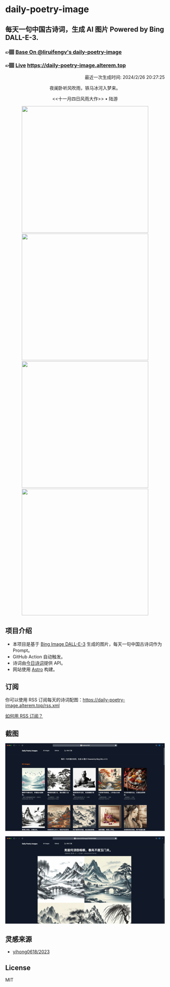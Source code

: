 
# daily-poetry-image

## 每天一句中国古诗词，生成 AI 图片 Powered by Bing DALL-E-3.

### 👉🏽 [Base On @liruifengv's daily-poetry-image](https://github.com/liruifengv/daily-poetry-image)

### 👉🏽 [Live](https://daily-poetry-image.alterem.top/) https://daily-poetry-image.alterem.top

<p align="right">
  最近一次生成时间: 2024/2/26 20:27:25
</p>
<p align="center">
夜阑卧听风吹雨，铁马冰河入梦来。
</p>
<p align="center">
<<十一月四日风雨大作>> • 陆游
</p>
<p align="center">
<img src="https://tse4.mm.bing.net/th/id/OIG4.sF5a91s82yajrhKEjxAS" height="400" width="400" />
<img src="https://tse3.mm.bing.net/th/id/OIG4.qGEXpkvJFS9XcoC8pbcw" height="400" width="400" />
<img src="https://tse3.mm.bing.net/th/id/OIG4.6I6trA3bsDVK8gNLNEsG" height="400" width="400" />
<img src="https://tse3.mm.bing.net/th/id/OIG4.XeFNqCvEx2MAjQWSF9D1" height="400" width="400" />
</p>

## 项目介绍

-   本项目是基于 [Bing Image DALL-E-3](https://www.bing.com/images/create) 生成的图片，每天一句中国古诗词作为 Prompt。
-   GitHub Action 自动触发。
-   诗词由[今日诗词](https://www.jinrishici.com/)提供 API。
-   网站使用 [Astro](https://astro.build) 构建。

## 订阅

你可以使用 RSS 订阅每天的诗词配图：https://daily-poetry-image.alterem.top/rss.xml

[如何用 RSS 订阅？](https://zhuanlan.zhihu.com/p/55026716)

## 截图

![图片列表](./screenshots/Snipaste_2023-12-28_21-00-26.png)

![图片详情](./screenshots/Snipaste_2023-12-28_21-00-53.png)

## 灵感来源

-   [yihong0618/2023](https://github.com/yihong0618/2023)

## License

MIT
